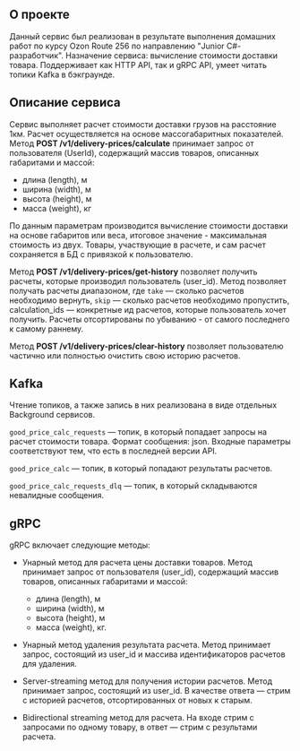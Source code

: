 ## О проекте
Данный сервис был реализован в результате выполнения домашних работ по курсу Ozon Route 256
по направлению "Junior C#-разработчик". Назначение сервиса: вычисление стоимости доставки товара.
Поддерживает как HTTP API, так и gRPC API, умеет читать топики Kafka в бэкграунде.

## Описание сервиса
Сервис выполняет расчет стоимости доставки грузов на расстояние 1км. Расчет осуществляется на основе массогабаритных показателей.
Метод **POST /v1/delivery-prices/calculate** принимает запрос от пользователя (UserId), содержащий массив товаров, описанных габаритами и массой:
- длина (length), м
- ширина (width), м
- высота (height), м
- масса (weight), кг

По данным параметрам производится вычисление стоимости доставки на основе габаритов или веса, итоговое значение - максимальная стоимость из двух.
Товары, участвующие в расчете, и сам расчет сохраняется в БД с привязкой к пользователю.

Метод **POST /v1/delivery-prices/get-history** позволяет получить расчеты, которые производил пользователь (user_id).
Метод позволяет получать расчеты диапазоном, где `take` &mdash; сколько расчетов необходимо вернуть, `skip` &mdash; сколько расчетов необходимо пропустить, 
calculation_ids &mdash; конкретные ид расчетов, которые пользователь хочет получить.
Расчеты отсортированы по убыванию - от самого последнего к самому раннему.

Метод **POST /v1/delivery-prices/clear-history** позволяет пользователю частично или полностью очистить свою историю расчетов.

## Kafka
Чтение топиков, а также запись в них реализована в виде отдельных Background сервисов.  

`good_price_calc_requests` &mdash; топик, в который попадает запросы на расчет стоимости товара.  Формат сообщения: json.
Входные параметры соответствуют тем, что есть в последней версии API.

`good_price_calc` &mdash; топик, в который попадают результаты расчетов.

`good_price_calc_requests_dlq` &mdash; топик, в который складываются невалидные сообщения.

## gRPC
gRPC включает следующие методы:
- Унарный метод для расчета цены доставки товаров. Метод принимает запрос от пользователя (user_id), содержащий массив товаров, описанных габаритами и массой:
    - длина (length), м
    - ширина (width), м
    - высота (height), м
    - масса (weight), кг.

- Унарный метод удаления результата расчета. Метод принимает запрос, состоящий из user_id и массива идентификаторов расчетов для удаления.
- Server-streaming метод для получения истории расчетов. Метод принимает запрос, состоящий из user_id. В качестве ответа &mdash; стрим с историей расчетов, отсортированных от новых к старым.
- Bidirectional streaming метод для расчета. На входе стрим с запросами по одному товару, в ответ &mdash; стрим с результами расчета.
